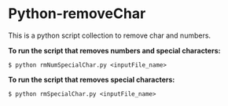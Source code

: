 # Python-removeChar
This is a python script collection to remove char and numbers.

__To run the script that removes numbers and special characters:__

```
$ python rmNumSpecialChar.py <inputFile_name>
```
__To run the script that removes special characters:__

```
$ python rmSpecialChar.py <inputFile_name>
```
